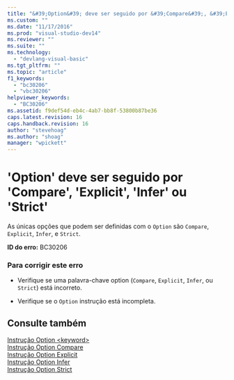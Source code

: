 ```yaml
---
title: "&#39;Option&#39; deve ser seguido por &#39;Compare&#39;, &#39;Explicit&#39;, &#39;Infer&#39; ou &#39;Strict&#39; | Microsoft Docs"
ms.custom: ""
ms.date: "11/17/2016"
ms.prod: "visual-studio-dev14"
ms.reviewer: ""
ms.suite: ""
ms.technology: 
  - "devlang-visual-basic"
ms.tgt_pltfrm: ""
ms.topic: "article"
f1_keywords: 
  - "bc30206"
  - "vbc30206"
helpviewer_keywords: 
  - "BC30206"
ms.assetid: f9def54d-eb4c-4ab7-bb8f-53800b87be36
caps.latest.revision: 16
caps.handback.revision: 16
author: "stevehoag"
ms.author: "shoag"
manager: "wpickett"
---
```

# &#39;Option&#39; deve ser seguido por &#39;Compare&#39;, &#39;Explicit&#39;, &#39;Infer&#39; ou &#39;Strict&#39;
As únicas opções que podem ser definidas com o `Option` são `Compare`, `Explicit`, `Infer`, e `Strict`.  
  
 **ID do erro:** BC30206  
  
### Para corrigir este erro  
  
-   Verifique se uma palavra\-chave option \(`Compare`, `Explicit`, `Infer`, ou `Strict`\) está incorreto.  
  
-   Verifique se o `Option` instrução está incompleta.  
  
## Consulte também  
 [Instrução Option \<keyword\>](../../visual-basic/language-reference/statements/option-keyword-statement.md)   
 [Instrução Option Compare](../../visual-basic/language-reference/statements/option-compare-statement.md)   
 [Instrução Option Explicit](../../visual-basic/language-reference/statements/option-explicit-statement.md)   
 [Instrução Option Infer](../../visual-basic/language-reference/statements/option-infer-statement.md)   
 [Instrução Option Strict](../../visual-basic/language-reference/statements/option-strict-statement.md)